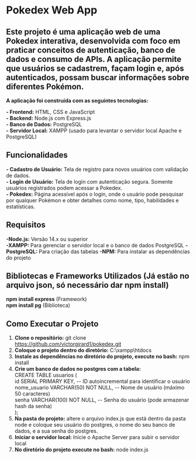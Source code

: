 # Pokedex Web App

## Este projeto é uma aplicação web de uma Pokedex interativa, desenvolvida com foco em praticar conceitos de autenticação, banco de dados e consumo de APIs. A aplicação permite que usuários se cadastrem, façam login e, após autenticados, possam buscar informações sobre diferentes Pokémon.

**A aplicação foi construída com as seguintes tecnologias:**

**- Frontend:** HTML, CSS e JavaScript  
**- Backend:** Node.js com Express.js  
**- Banco de Dados:** PostgreSQL  
**- Servidor Local:** XAMPP (usado para levantar o servidor local Apache e PostgreSQL)  

## Funcionalidades

**- Cadastro de Usuário:** Tela de registro para novos usuários com validação de dados.  
**- Login de Usuário:** Tela de login com autenticação segura. Somente usuários registrados podem acessar a Pokedex.  
**- Pokedex:** Página acessível após o login, onde o usuário pode pesquisar por qualquer Pokémon e obter detalhes como nome, tipo, habilidades e estatísticas.  

## Requisitos
**-Node.js:** Versão 14.x ou superior  
**-XAMPP:** Para gerenciar o servidor local e o banco de dados PostgreSQL
**-PostgreSQL:** Para criação das tabelas
**-NPM:** Para instalar as dependências do projeto

## Bibliotecas e Frameworks Utilizados (Já estão no arquivo json, só necessário dar npm install)

**npm install express** (Framework)  
**npm install pg** (Biblioteca)

## Como Executar o Projeto

1. **Clone o repositório:** git clone https://github.com/victorgirard1/pokedex.git  
2. **Coloque o projeto dentro do diretório:** C:\xampp\htdocs  
3. **Instale as dependências no diretório do projeto, execute no bash:** npm install  
4. **Crie um banco de dados no postgres com a tabela:**  
CREATE TABLE usuarios (  
id SERIAL PRIMARY KEY,           -- ID autoincremental para identificar o usuário  
nome_usuario VARCHAR(50) NOT NULL, -- Nome de usuário (máximo 50 caracteres)  
senha VARCHAR(100) NOT NULL,      -- Senha do usuário (pode armazenar hash da senha)  
);  
6. **Na pasta do projeto:** altere o arquivo index.js que está dentro da pasta node e coloque seu usuário do postgres, o nome do seu banco de dados, e a sua senha do postgres.  
7. **Iniciar o servidor local:** Inicie o Apache Server para subir o servidor local  
8. **No diretório do projeto execute no bash:** node index.js 
